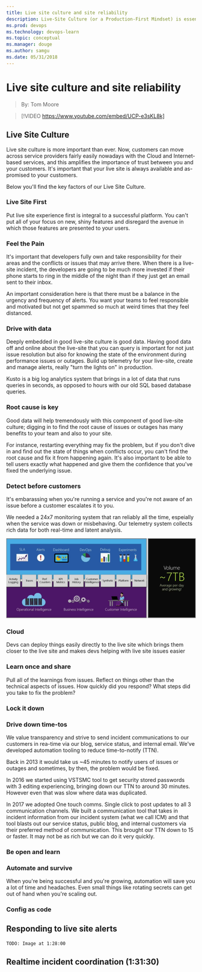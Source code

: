 ```yaml
---
title: Live site culture and site reliability
description: Live-Site Culture (or a Production-First Mindset) is essential to running a service. Tom Moore discusses both how we handle service reliability and how we practice. Along the way, Tom Moore discusses how we use telemetry to monitor VSTS and gain continual insight into both the health and usage of the service.
ms.prod: devops
ms.technology: devops-learn
ms.topic: conceptual
ms.manager: douge
ms.author: samgu
ms.date: 05/31/2018
---
```


# Live site culture and site reliability
> By: Tom Moore


> [!VIDEO https://www.youtube.com/embed/UCP-e3sKL8k]

## Live Site Culture
Live site culture is more important than ever. Now, customers can move across service providers fairly easily nowadays with the Cloud and Internet-based services, and this amplifies the importance of trust between you and your customers. It's important that your live site is always available and as-promised to your customers. 

Below you'll find the key factors of our Live Site Culture.

### Live Site First

Put live site experience first is integral to a successful platform. You can't put all of your focus on new, shiny features and disregard the avenue in which those features are presented to your users.

### Feel the Pain

It's important that developers fully own and take responsibility for their areas and the conflicts or issues that may arrive there. When there is a live-site incident, the developers are going to be much more invested if their phone starts to ring in the middle of the night than if they just get an email sent to their inbox. 

An important consideration here is that there must be a balance in the urgency and frequency of alerts. You want your teams to feel responsible and motivated but not get spammed so much at weird times that they feel distanced.

### Drive with data

Deeply embedded in good live-site culture is good data. Having good data off and online about the live-site that you can query is important for not just issue resolution but also for knowing the state of the environment during performance issues or outages. Build up telemetry for your live-site, create and manage alerts, really "turn the lights on" in production. 

Kusto is a big log analytics system that brings in a lot of data that runs queries in seconds, as opposed to hours with our old SQL based database queries.

### Root cause is key

Good data will help tremendously with this component of good live-site culture; digging in to find the root cause of issues or outages has many benefits to your team and also to your site.

For instance, restarting everything may fix the problem, but if you don't dive in and find out the state of things when conflicts occur, you can't find the root cause and fix it from happening again. It's also important to be able to tell users exactly what happened and give them the confidence that you've fixed the underlying issue.

### Detect before customers

It's embarassing when you're running a service and you're not aware of an issue before a customer escalates it to you.

We needed a 24x7 monitoring system that ran reliably all the time, espeially when the service was down or misbehaving. Our telemetry system collects rich data for both real-time and latent analysis.
    
![Live Site Detection](_img/live-site-detection.png)

### Cloud

Devs can deploy things easily directly to the live site which brings them closer to the live site and makes devs helping with live site issues easier

### Learn once and share

Pull all of the learnings from issues. Reflect on things other than the technical aspects of issues. How quickly did you respond? What steps did you take to fix the problem? 

### Lock it down

### Drive down time-tos

We value transparency and strive to send incident communications to our customers in rea-time via our blog, service status, and internal email. We've developed automation tooling to reduce time-to-notify (TTN).

Back in 2013 it would take us ~45 minutes to notify users of issues or outages and sometimes, by then, the problem would be fixed.

In 2016 we started using VSTSMC tool to get security stored passwords with 3 editing experiencing, bringing down our TTN to around 30 minutes. However even that was slow where data was duplicated.

In 2017 we adopted One touch comms. Single click to post updates to all 3 communication channels. We built a communication tool that takes in incident information from our incident system (what we call ICM) and that tool blasts out our service status, public blog, and internal customers via their preferred method of communication. This brought our TTN down to 15 or faster. It may not be as rich but we can do it very quickly.

### Be open and learn

### Automate and survive

When you're being successful and you're growing, automation will save you a lot of time and headaches. Even small things like rotating secrets can get out of hand when you're scaling out.

### Config as code

## Responding to live site alerts

    TODO: Image at 1:28:00

## Realtime incident coordination (1:31:30)